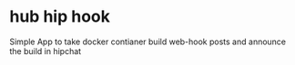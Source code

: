 # hub hip hook

Simple App to take docker contianer build web-hook posts and announce the build in hipchat

